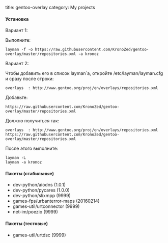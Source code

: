 title: gentoo-overlay
category: My projects

#### Установка

Вариант 1:

Выполните:

```
layman -f -o https://raw.githubusercontent.com/KronoZed/gentoo-overlay/master/repositories.xml -a kronoz
```

Вариант 2:

Чтобы добавить его в список layman`a, откройте /etc/layman/layman.cfg и сразу после строки:

```
overlays  : http://www.gentoo.org/proj/en/overlays/repositories.xml
```

Добавьте:

```
https://raw.githubusercontent.com/KronoZed/gentoo-overlay/master/repositories.xml
```

Должно получиться так:

```
overlays  : http://www.gentoo.org/proj/en/overlays/repositories.xml
https://raw.githubusercontent.com/KronoZed/gentoo-overlay/master/repositories.xml
```

После этого выполните:

```
layman -L
layman -a kronoz
```

#### Пакеты (стабильные)

* dev-python/aiodns (1.0.1)
* dev-python/pycares (1.0.0)
* dev-python/slixmpp (9999)
* games-fps/urbanterror-maps (20160214)
* games-util/urtconnector (9999)
* net-im/poezio (9999)

#### Пакеты (тестовые)

* games-util/urtdsc (9999)